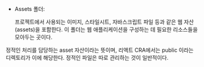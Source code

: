 - Assets 폴더:
    
    프로젝트에서 사용되는 이미지, 스타일시트, 자바스크립트 파일 등과 같은 웹 자산(assets)을 포함한다. 이 폴더는 웹 애플리케이션을 구성하는 데 필요한 리소스들을 모아두는 곳이다.

정적인 처리를 담당하는 asset 자산이라는 뜻이며,
리액트 CRA에서는 public 이라는 디렉토리가 이에 해당한다.
정적인 파일은 따로 관리하는 것이 일반적이다. 